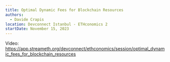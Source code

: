 ```yaml
---
title: Optimal Dynamic Fees for Blockchain Resources
authors:
  - Davide Crapis
location: Devconnect Istanbul - ETHconomics 2
startDate: November 15, 2023
---
```


Video: <https://app.streameth.org/devconnect/ethconomics/session/optimal_dynamic_fees_for_blockchain_resources>
